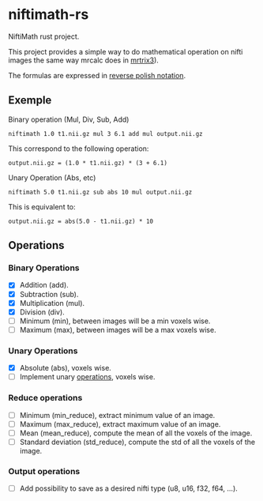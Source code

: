 # niftimath-rs

NiftiMath rust project.

This project provides a simple way to do mathematical operation on nifti images the 
same way mrcalc does in [mrtrix3](https://github.com/MRtrix3/mrtrix3)).

The formulas are expressed in [reverse polish notation](https://en.wikipedia.org/wiki/Reverse_Polish_notation).

## Exemple
Binary operation (Mul, Div, Sub, Add)
```
niftimath 1.0 t1.nii.gz mul 3 6.1 add mul output.nii.gz
```
This correspond to the following operation:
```
output.nii.gz = (1.0 * t1.nii.gz) * (3 + 6.1)
```

Unary Operation (Abs, etc)
``` 
niftimath 5.0 t1.nii.gz sub abs 10 mul output.nii.gz
```
This is equivalent to:
```
output.nii.gz = abs(5.0 - t1.nii.gz) * 10
```

## Operations

### Binary Operations
- [X] Addition (add).
- [X] Subtraction (sub).
- [X] Multiplication (mul).
- [X] Division (div).
- [ ] Minimum (min), between images will be a min voxels wise.
- [ ] Maximum (max), between images will be a max voxels wise.

### Unary Operations
- [X] Absolute (abs), voxels wise.
- [ ] Implement unary [operations](https://doc.rust-lang.org/std/primitive.f64.html), voxels wise.

### Reduce operations
- [ ] Minimum (min_reduce), extract minimum value of an image.
- [ ] Maximum (max_reduce), extract maximum value of an image.
- [ ] Mean (mean_reduce), compute the mean of all the voxels of the image.
- [ ] Standard deviation (std_reduce), compute the std of all the voxels of the image.

### Output operations
- [ ] Add possibility to save as a desired nifti type (u8, u16, f32, f64, ...).
